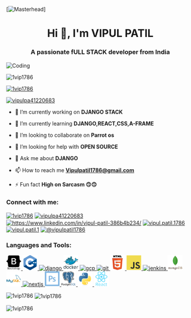 [![Masterhead](https://cdn.fansshare.com/photo/djangounchained/django-unchained-banner-django-unchained-436713597.jpg)]
<h1 align="center">Hi 👋, I'm VIPUL PATIL</h1>
<h3 align="center">A passionate fULL STACK developer from India</h3>
        <img align="center" alt="Coding" width="400" src="https://sithcomputers.com/wp-content/uploads/2021/02/Full-Stack-Developer-1.gif">

<p align="left"> <img src="https://komarev.com/ghpvc/?username=1vip1786&label=Profile%20views&color=0e75b6&style=flat" alt="1vip1786" /> </p>

<p align="left"> <a href="https://github.com/ryo-ma/github-profile-trophy"><img src="https://github-profile-trophy.vercel.app/?username=1vip1786" alt="1vip1786" /></a> </p>

<p align="left"> <a href="https://twitter.com/vipulpa41220683" target="blank"><img src="https://img.shields.io/twitter/follow/vipulpa41220683?logo=twitter&style=for-the-badge" alt="vipulpa41220683" /></a> </p>

- 🔭 I’m currently working on **DJANGO STACK**

- 🌱 I’m currently learning **DJANGO,REACT,CSS,A-FRAME**

- 👯 I’m looking to collaborate on **Parrot os**

- 🤝 I’m looking for help with **OPEN SOURCE**

- 💬 Ask me about **DJANGO**

- 📫 How to reach me **Vipulpatil1786@gmail.com**

- ⚡ Fun fact **High on Sarcasm 🙃🙃**

<h3 align="left">Connect with me:</h3>
<p align="left">
<a href="https://dev.to/1vip1786" target="blank"><img align="center" src="https://raw.githubusercontent.com/rahuldkjain/github-profile-readme-generator/master/src/images/icons/Social/devto.svg" alt="1vip1786" height="30" width="40" /></a>
<a href="https://twitter.com/vipulpa41220683" target="blank"><img align="center" src="https://raw.githubusercontent.com/rahuldkjain/github-profile-readme-generator/master/src/images/icons/Social/twitter.svg" alt="vipulpa41220683" height="30" width="40" /></a>
<a href="https://linkedin.com/in/https://www.linkedin.com/in/vipul-patil-386b4b234/" target="blank"><img align="center" src="https://raw.githubusercontent.com/rahuldkjain/github-profile-readme-generator/master/src/images/icons/Social/linked-in-alt.svg" alt="https://www.linkedin.com/in/vipul-patil-386b4b234/" height="30" width="40" /></a>
<a href="https://fb.com/vipul.patil.1786" target="blank"><img align="center" src="https://raw.githubusercontent.com/rahuldkjain/github-profile-readme-generator/master/src/images/icons/Social/facebook.svg" alt="vipul.patil.1786" height="30" width="40" /></a>
<a href="https://instagram.com/vipul.patil.1" target="blank"><img align="center" src="https://raw.githubusercontent.com/rahuldkjain/github-profile-readme-generator/master/src/images/icons/Social/instagram.svg" alt="vipul.patil.1" height="30" width="40" /></a>
<a href="https://medium.com/@vipulpatil1786" target="blank"><img align="center" src="https://raw.githubusercontent.com/rahuldkjain/github-profile-readme-generator/master/src/images/icons/Social/medium.svg" alt="@vipulpatil1786" height="30" width="40" /></a>
</p>

<h3 align="left">Languages and Tools:</h3>
<p align="left"> <a href="https://getbootstrap.com" target="_blank" rel="noreferrer"> <img src="https://raw.githubusercontent.com/devicons/devicon/master/icons/bootstrap/bootstrap-plain-wordmark.svg" alt="bootstrap" width="40" height="40"/> </a> <a href="https://www.w3schools.com/cpp/" target="_blank" rel="noreferrer"> <img src="https://raw.githubusercontent.com/devicons/devicon/master/icons/cplusplus/cplusplus-original.svg" alt="cplusplus" width="40" height="40"/> </a> <a href="https://www.djangoproject.com/" target="_blank" rel="noreferrer"> <img src="https://cdn.worldvectorlogo.com/logos/django.svg" alt="django" width="40" height="40"/> </a> <a href="https://www.docker.com/" target="_blank" rel="noreferrer"> <img src="https://raw.githubusercontent.com/devicons/devicon/master/icons/docker/docker-original-wordmark.svg" alt="docker" width="40" height="40"/> </a> <a href="https://cloud.google.com" target="_blank" rel="noreferrer"> <img src="https://www.vectorlogo.zone/logos/google_cloud/google_cloud-icon.svg" alt="gcp" width="40" height="40"/> </a> <a href="https://git-scm.com/" target="_blank" rel="noreferrer"> <img src="https://www.vectorlogo.zone/logos/git-scm/git-scm-icon.svg" alt="git" width="40" height="40"/> </a> <a href="https://www.w3.org/html/" target="_blank" rel="noreferrer"> <img src="https://raw.githubusercontent.com/devicons/devicon/master/icons/html5/html5-original-wordmark.svg" alt="html5" width="40" height="40"/> </a> <a href="https://developer.mozilla.org/en-US/docs/Web/JavaScript" target="_blank" rel="noreferrer"> <img src="https://raw.githubusercontent.com/devicons/devicon/master/icons/javascript/javascript-original.svg" alt="javascript" width="40" height="40"/> </a> <a href="https://www.jenkins.io" target="_blank" rel="noreferrer"> <img src="https://www.vectorlogo.zone/logos/jenkins/jenkins-icon.svg" alt="jenkins" width="40" height="40"/> </a> <a href="https://www.mongodb.com/" target="_blank" rel="noreferrer"> <img src="https://raw.githubusercontent.com/devicons/devicon/master/icons/mongodb/mongodb-original-wordmark.svg" alt="mongodb" width="40" height="40"/> </a> <a href="https://www.mysql.com/" target="_blank" rel="noreferrer"> <img src="https://raw.githubusercontent.com/devicons/devicon/master/icons/mysql/mysql-original-wordmark.svg" alt="mysql" width="40" height="40"/> </a> <a href="https://nextjs.org/" target="_blank" rel="noreferrer"> <img src="https://cdn.worldvectorlogo.com/logos/nextjs-2.svg" alt="nextjs" width="40" height="40"/> </a> <a href="https://www.photoshop.com/en" target="_blank" rel="noreferrer"> <img src="https://raw.githubusercontent.com/devicons/devicon/master/icons/photoshop/photoshop-line.svg" alt="photoshop" width="40" height="40"/> </a> <a href="https://www.postgresql.org" target="_blank" rel="noreferrer"> <img src="https://raw.githubusercontent.com/devicons/devicon/master/icons/postgresql/postgresql-original-wordmark.svg" alt="postgresql" width="40" height="40"/> </a> <a href="https://www.python.org" target="_blank" rel="noreferrer"> <img src="https://raw.githubusercontent.com/devicons/devicon/master/icons/python/python-original.svg" alt="python" width="40" height="40"/> </a> <a href="https://reactjs.org/" target="_blank" rel="noreferrer"> <img src="https://raw.githubusercontent.com/devicons/devicon/master/icons/react/react-original-wordmark.svg" alt="react" width="40" height="40"/> </a> </p>

<p><img align="left" src="https://github-readme-stats.vercel.app/api/top-langs?username=1vip1786&show_icons=true&locale=en&layout=compact" alt="1vip1786" /></p>

<p>&nbsp;<img align="center" src="https://github-readme-stats.vercel.app/api?username=1vip1786&show_icons=true&locale=en" alt="1vip1786" /></p>

<p><img align="center" src="https://github-readme-streak-stats.herokuapp.com/?user=1vip1786&" alt="1vip1786" /></p>

